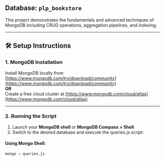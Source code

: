 
##  Database: `plp_bookstore`

This project demonstrates the fundamentals and advanced techniques of MongoDB including CRUD operations, aggregation pipelines, and indexing.

---

## 🛠️ Setup Instructions

### 1. MongoDB Installation

Install MongoDB locally from [https://www.mongodb.com/try/download/community](https://www.mongodb.com/try/download/community)  
**OR**  
Create a free cloud cluster at [https://www.mongodb.com/cloud/atlas](https://www.mongodb.com/cloud/atlas)

---

### 2. Running the Script

1. Launch your **MongoDB shell** or **MongoDB Compass > Shell**
2. Switch to the desired database and execute the queries.js script:

#### Using Mongo Shell:
```bash
mongo < queries.js
